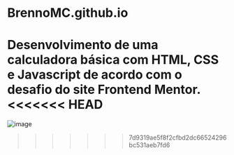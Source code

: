 # BrennoMC.github.io
Desenvolvimento de uma calculadora básica com HTML, CSS e Javascript de acordo com o desafio do site Frontend Mentor.
<<<<<<< HEAD
=======

![image](https://user-images.githubusercontent.com/28872534/125115711-170df500-e0c2-11eb-80f6-f79b09fe9254.png)
>>>>>>> 7d9319ae5f8f2cfbd2dc66524296bc531aeb7fd6
